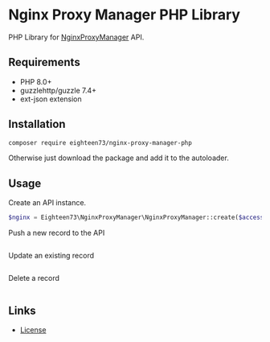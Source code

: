 # Nginx Proxy Manager PHP Library
PHP Library for [NginxProxyManager](https://github.com/NginxProxyManager) API.

## Requirements

* PHP 8.0+
* guzzlehttp/guzzle 7.4+
* ext-json extension

## Installation

```bash
composer require eighteen73/nginx-proxy-manager-php
```

Otherwise just download the package and add it to the autoloader.

## Usage

Create an API instance.

```php
$nginx = Eighteen73\NginxProxyManager\NginxProxyManager::create($accessToken);
```

Push a new record to the API
```php

```

Update an existing record
```php

```

Delete a record
```php

```

## Links ##
* [License](./LICENSE)
